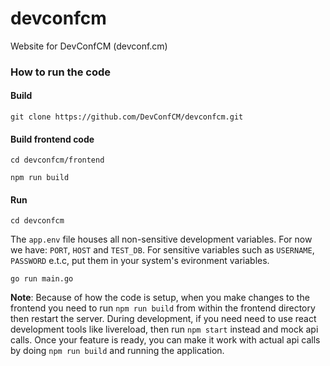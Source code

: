 # devconfcm
Website for DevConfCM (devconf.cm)

### How to run the code

#### Build

`git clone https://github.com/DevConfCM/devconfcm.git` 

#### Build frontend code
`cd devconfcm/frontend` 

`npm run build` 

#### Run
`cd devconfcm` 

The `app.env` file houses all non-sensitive development variables. For now we have: `PORT`, `HOST` and `TEST_DB`.
For sensitive variables such as `USERNAME`, `PASSWORD` e.t.c, put them in your system's evironment variables.

`go run main.go`

**Note**: Because of how the code is setup, when you make changes to the frontend you need to run `npm run build` from within the frontend directory
then restart the server. During development, if you need need to use react development tools like livereload, then run `npm start` instead and mock api calls.
Once your feature is ready, you can make it work with actual api calls by doing `npm run build` and running the application.
